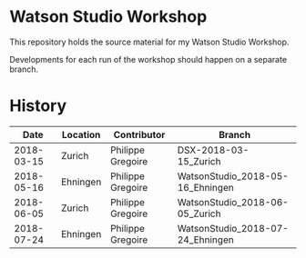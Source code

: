 # Watson Studio Workshop

This repository holds the source material for my Watson Studio Workshop.

Developments for each run of the workshop should happen on a separate branch.

# History
|Date|Location|Contributor|Branch
|-|-|-|-
|2018-03-15|Zurich|Philippe Gregoire|DSX-2018-03-15_Zurich
|2018-05-16|Ehningen|Philippe Gregoire|WatsonStudio_2018-05-16_Ehningen
|2018-06-05|Zurich|Philippe Gregoire|WatsonStudio_2018-06-05_Zurich
|2018-07-24|Ehningen|Philippe Gregoire|WatsonStudio_2018-07-24_Ehningen

